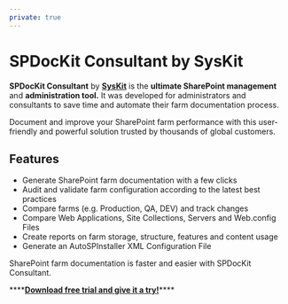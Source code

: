 ```yaml
---
private: true
---
```


# SPDocKit Consultant by SysKit

**SPDocKit Consultant** by [**SysKit**](https://www.syskit.com/) is the **ultimate SharePoint management** and **administration tool.** It was developed for administrators and consultants to save time and automate their farm documentation process.

Document and improve your SharePoint farm performance with this user-friendly and powerful solution trusted by thousands of global customers.

## Features

* Generate SharePoint farm documentation with a few clicks
* Audit and validate farm configuration according to the latest best practices
* Compare farms \(e.g. Production, QA, DEV\) and track changes
* Compare Web Applications, Site Collections, Servers and Web.config Files
* Create reports on farm storage, structure, features and content usage
* Generate an AutoSPInstaller XML Configuration File

SharePoint farm documentation is faster and easier with SPDocKit Consultant.

\*\*\*\*[**Download free trial and give it a try!**](https://www.syskit.com/products/spdockit/)\*\*\*\*

